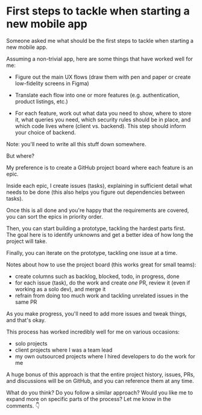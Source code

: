 # First steps to tackle when starting a new mobile app

Someone asked me what should be the first steps to tackle when starting a new mobile app.

Assuming a non-trivial app, here are some things that have worked well for me:

- Figure out the main UX flows (draw them with pen and paper or create low-fidelity screens in Figma)

- Translate each flow into one or more features (e.g. authentication, product listings, etc.)

- For each feature, work out what data you need to show, where to store it, what queries you need, which security rules should be in place, and which code lives where (client vs. backend). This step should inform your choice of backend.

Note: you'll need to write all this stuff down somewhere.

But where?

My preference is to create a GitHub project board where each feature is an epic.

Inside each epic, I create issues (tasks), explaining in sufficient detail what needs to be done (this also helps you figure out dependencies between tasks).

Once this is all done and you're happy that the requirements are covered, you can sort the epics in priority order.

Then, you can start building a prototype, tackling the hardest parts first. The goal here is to identify unknowns and get a better idea of how long the project will take.

Finally, you can iterate on the prototype, tackling one issue at a time.

Notes about how to use the project board (this works great for small teams):

- create columns such as backlog, blocked, todo, in progress, done
- for each issue (task), do the work and create *one* PR, review it (even if working as a solo dev), and merge it
- refrain from doing too much work and tackling unrelated issues in the same PR

As you make progress, you'll need to add more issues and tweak things, and that's okay.

This process has worked incredibly well for me on various occasions:
- solo projects
- client projects where I was a team lead
- my own outsourced projects where I hired developers to do the work for me

A huge bonus of this approach is that the entire project history, issues, PRs, and discussions will be on GitHub, and you can reference them at any time.

What do you think? Do you follow a similar approach? Would you like me to expand more on specific parts of the process? Let me know in the comments. 👇

